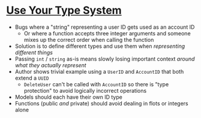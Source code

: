 # [Use Your Type System](https://www.dzombak.com/blog/2025/07/use-your-type-system/)
* Bugs where a "string" representing a user ID gets used as an account ID
  * Or where a function accepts three integer arguments and someone mixes up the correct order when calling the function
* Solution is to define different types and use them when _representing different things_
* Passing `int` / `string` as-is means slowly losing important context _around what they actually represent_
* Author shows trivial example using a `UserID` and `AccountID` that both extend a `UUID`
  * `DeleteUser` can't be called with `AccountID` so there is "type protection" to avoid logically incorrect operations
* Models should each have their own ID type
* Functions (public _and_ private) should avoid dealing in flots or integers alone
